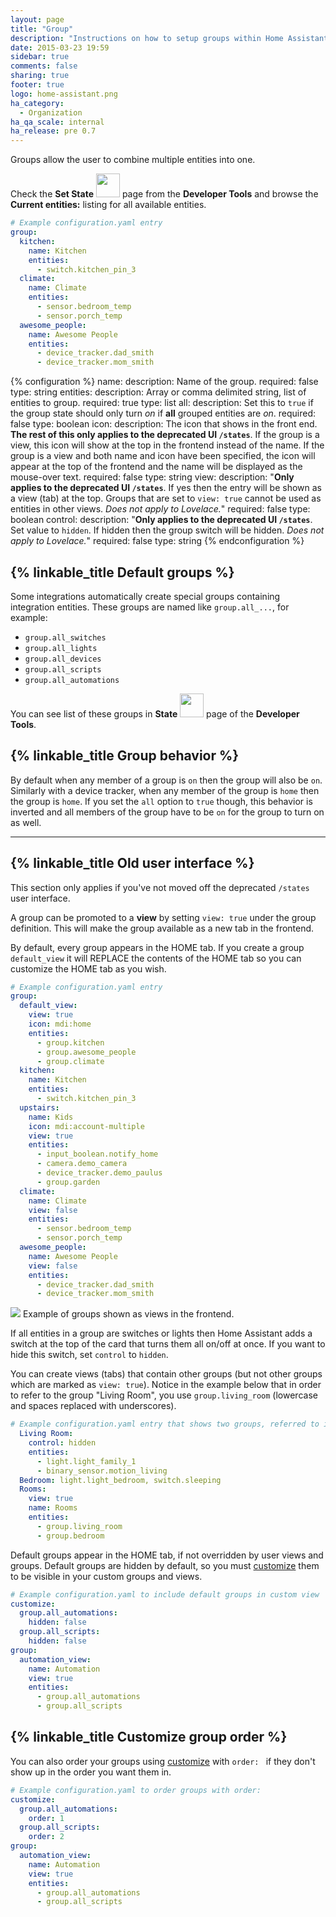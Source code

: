 ```yaml
---
layout: page
title: "Group"
description: "Instructions on how to setup groups within Home Assistant."
date: 2015-03-23 19:59
sidebar: true
comments: false
sharing: true
footer: true
logo: home-assistant.png
ha_category:
  - Organization
ha_qa_scale: internal
ha_release: pre 0.7
---
```


Groups allow the user to combine multiple entities into one. 

Check the **Set State** <img src='/images/screenshots/developer-tool-states-icon.png' class='no-shadow' height='38' /> page from the **Developer Tools** and browse the **Current entities:** listing for all available entities.

```yaml
# Example configuration.yaml entry
group:
  kitchen:
    name: Kitchen
    entities:
      - switch.kitchen_pin_3
  climate:
    name: Climate
    entities:
      - sensor.bedroom_temp
      - sensor.porch_temp
  awesome_people:
    name: Awesome People
    entities:
      - device_tracker.dad_smith
      - device_tracker.mom_smith
```

{% configuration %}
name:
  description: Name of the group.
  required: false
  type: string
entities:
  description: Array or comma delimited string, list of entities to group.
  required: true
  type: list
all:
  description: Set this to `true` if the group state should only turn *on* if **all** grouped entities are *on*.
  required: false
  type: boolean
icon:
  description: The icon that shows in the front end. **The rest of this only applies to the deprecated UI `/states`**. If the group is a view, this icon will show at the top in the frontend instead of the name. If the group is a view and both name and icon have been specified, the icon will appear at the top of the frontend and the name will be displayed as the mouse-over text. 
  required: false
  type: string
view:
  description: "**Only applies to the deprecated UI `/states`**. If yes then the entry will be shown as a view (tab) at the top. Groups that are set to `view: true` cannot be used as entities in other views. *Does not apply to Lovelace.*"
  required: false
  type: boolean
control:
  description: "**Only applies to the deprecated UI `/states`**. Set value to `hidden`. If hidden then the group switch will be hidden. *Does not apply to Lovelace.*"
  required: false
  type: string
{% endconfiguration %}

## {% linkable_title Default groups %}

Some integrations automatically create special groups containing integration entities. These groups are named like `group.all_...`, for example:

- `group.all_switches`
- `group.all_lights`
- `group.all_devices`
- `group.all_scripts`
- `group.all_automations`

You can see list of these groups in  **State** <img src='/images/screenshots/developer-tool-states-icon.png' class='no-shadow' height='38' /> page of the **Developer Tools**.

## {% linkable_title Group behavior %}

By default when any member of a group is `on` then the group will also be `on`. Similarly with a device tracker, when any member of the group is `home` then the group is `home`. If you set the `all` option to `true` though, this behavior is inverted and all members of the group have to be `on` for the group to turn on as well.

---

## {% linkable_title Old user interface %}

This section only applies if you've not moved off the deprecated `/states` user interface.

A group can be promoted to a **view** by setting `view: true` under the group definition. This will make the group available as a new tab in the frontend.

By default, every group appears in the HOME tab. If you create a group `default_view` it will REPLACE the contents of the HOME tab so you can customize the HOME tab as you wish.

```yaml
# Example configuration.yaml entry
group:
  default_view:
    view: true
    icon: mdi:home
    entities:
      - group.kitchen
      - group.awesome_people
      - group.climate
  kitchen:
    name: Kitchen
    entities:
      - switch.kitchen_pin_3
  upstairs:
    name: Kids
    icon: mdi:account-multiple
    view: true
    entities:
      - input_boolean.notify_home
      - camera.demo_camera
      - device_tracker.demo_paulus
      - group.garden
  climate:
    name: Climate
    view: false
    entities:
      - sensor.bedroom_temp
      - sensor.porch_temp
  awesome_people:
    name: Awesome People
    view: false
    entities:
      - device_tracker.dad_smith
      - device_tracker.mom_smith
```

<p class='img'>
<img src='/images/blog/2016-01-release-12/views.png'>
Example of groups shown as views in the frontend.
</p>

If all entities in a group are switches or lights then Home Assistant adds a switch at the top of the card that turns them all on/off at once. If you want to hide this switch, set `control` to `hidden`.

You can create views (tabs) that contain other groups (but not other groups which are marked as `view: true`).
Notice in the example below that in order to refer to the group "Living Room", you use `group.living_room` (lowercase and spaces replaced with underscores).

```yaml
# Example configuration.yaml entry that shows two groups, referred to in a view group (tab)
  Living Room:
    control: hidden
    entities:
      - light.light_family_1
      - binary_sensor.motion_living
  Bedroom: light.light_bedroom, switch.sleeping
  Rooms:
    view: true
    name: Rooms
    entities:
      - group.living_room
      - group.bedroom
```

Default groups appear in the HOME tab, if not overridden by user views and groups. Default groups are hidden by default, so you must [customize](/docs/configuration/customizing-devices/) them to be visible in your custom groups and views.

```yaml
# Example configuration.yaml to include default groups in custom view
customize:
  group.all_automations:
    hidden: false
  group.all_scripts:
    hidden: false
group:
  automation_view:
    name: Automation
    view: true
    entities:
      - group.all_automations
      - group.all_scripts
```

## {% linkable_title Customize group order %}
You can also order your groups using [customize](/docs/configuration/customizing-devices/) with `order: ` if they don't show up in the order you want them in.

```yaml
# Example configuration.yaml to order groups with order:
customize:
  group.all_automations:
    order: 1
  group.all_scripts:
    order: 2
group:
  automation_view:
    name: Automation
    view: true
    entities:
      - group.all_automations
      - group.all_scripts
```
